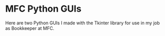 MFC Python GUIs
==============

Here are two Python GUIs I made with the Tkinter library for use in my job as Bookkeeper at MFC.
